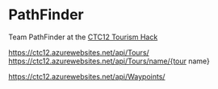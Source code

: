 # PathFinder
Team PathFinder at the [CTC12 Tourism Hack](https://github.com/CodeTheCity/CTC12)

https://ctc12.azurewebsites.net/api/Tours/
https://ctc12.azurewebsites.net/api/Tours/name/{tour name}

https://ctc12.azurewebsites.net/api/Waypoints/